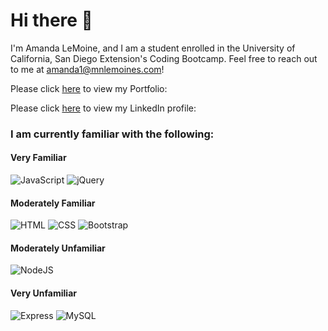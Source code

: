 # Hi there 👋

I'm Amanda LeMoine, and I am a student enrolled in the University of California, San Diego Extension's Coding Bootcamp. Feel free to reach out to me at <a href="mailto:amanda1@mnlemoines.com">amanda1@mnlemoines.com</a>!

Please click <a href="https://veryfaye.github.io/ResponsivePortfolio/">here</a> to view my Portfolio:

Please click <a href="https://veryfaye.github.io/ResponsivePortfolio/">here</a> to view my LinkedIn profile:

### I am currently familiar with the following:

#### Very Familiar
![JavaScript](https://img.shields.io/badge/javascript%20-%23323330.svg?&style=for-the-badge&logo=javascript&logoColor=%23F7DF1E) ![jQuery](https://img.shields.io/badge/jquery%20-%230769AD.svg?&style=for-the-badge&logo=jquery&logoColor=white)

#### Moderately Familiar
![HTML](https://img.shields.io/badge/html5%20-%23E34F26.svg?&style=for-the-badge&logo=html5&logoColor=white) ![CSS](https://img.shields.io/badge/css3%20-%231572B6.svg?&style=for-the-badge&logo=css3&logoColor=white) ![Bootstrap](https://img.shields.io/badge/bootstrap%20-%23563D7C.svg?&style=for-the-badge&logo=bootstrap&logoColor=white)

#### Moderately Unfamiliar

![NodeJS](https://img.shields.io/badge/node.js%20-%2343853D.svg?&style=for-the-badge&logo=node.js&logoColor=white)

#### Very Unfamiliar
![Express](https://img.shields.io/badge/Express.js-404D59?style=for-the-badge)
![MySQL](https://img.shields.io/badge/mysql-%2300f.svg?&style=for-the-badge&logo=mysql&logoColor=white)
